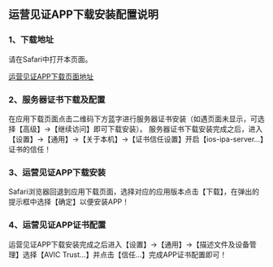 ## 运营见证APP下载安装配置说明

### 1、下载地址

请在Safari中打开本页面。

[运营见证APP下载页面地址](https://139.224.95.56:8444/download2)

### 2、服务器证书下载及配置

在应用下载页面点击二维码下方蓝字进行服务器证书安装（如遇页面未显示，可选择【高级】->【继续访问】即可下载安装）。
服务器证书下载安装完成之后，进入【设置】->【通用】->【关于本机】->【证书信任设置】开启【ios-ipa-server...】证书的信任！

### 3、运营见证APP下载安装

Safari浏览器回退到应用下载页面，选择对应的应用版本点击【下载】，在弹出的提示框中选择【确定】以便安装APP！

### 4、运营见证APP证书配置

运营见证APP下载安装完成之后进入【设置】->【通用】->【描述文件及设备管理】选择【AVIC Trust...】并点击【信任...】完成APP证书配置即可！

